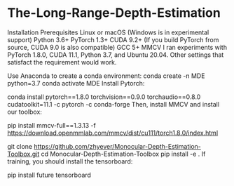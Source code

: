 # The-Long-Range-Depth-Estimation

Installation
Prerequisites
Linux or macOS (Windows is in experimental support)
Python 3.6+
PyTorch 1.3+
CUDA 9.2+ (If you build PyTorch from source, CUDA 9.0 is also compatible)
GCC 5+
MMCV
I ran experiments with PyTorch 1.8.0, CUDA 11.1, Python 3.7, and Ubuntu 20.04. Other settings that satisfact the requirement would work.

Use Anaconda to create a conda environment:
conda create -n MDE python=3.7
conda activate MDE
Install Pytorch:

conda install pytorch==1.8.0 torchvision==0.9.0 torchaudio==0.8.0 cudatoolkit=11.1 -c pytorch -c conda-forge
Then, install MMCV and install our toolbox:

pip install mmcv-full==1.3.13 -f https://download.openmmlab.com/mmcv/dist/cu111/torch1.8.0/index.html

git clone https://github.com/zhyever/Monocular-Depth-Estimation-Toolbox.git
cd Monocular-Depth-Estimation-Toolbox
pip install -e .
If training, you should install the tensorboard:

pip install future tensorboard
